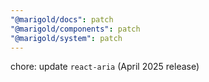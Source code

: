 ```yaml
---
"@marigold/docs": patch
"@marigold/components": patch
"@marigold/system": patch
---
```


chore: update `react-aria` (April 2025 release)
